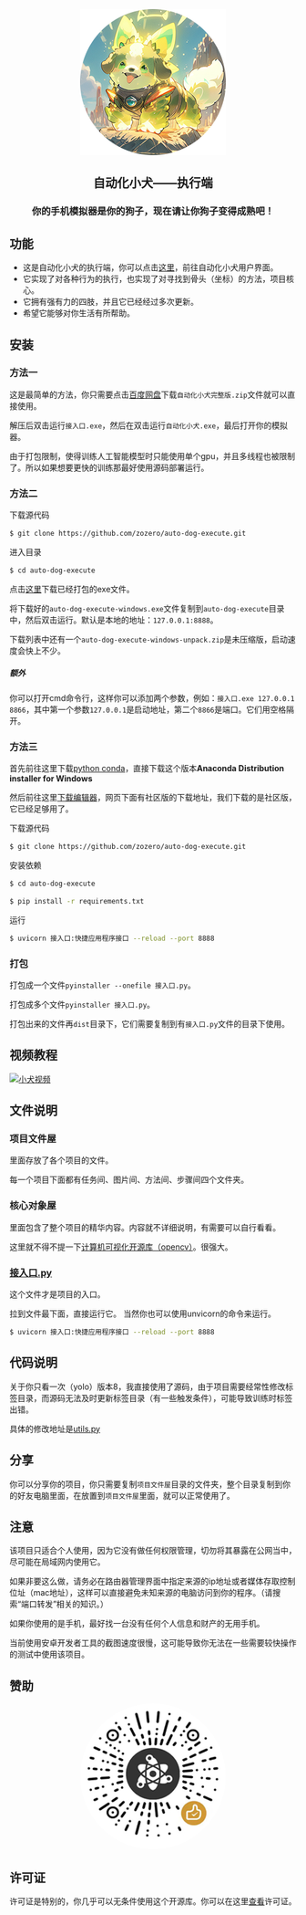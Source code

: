 <p align="center">
  <img src="./资源存放屋/auto-dog.png" alt="自动化小犬" />
</p>
<h2 align="center">自动化小犬——执行端</h2>

<h3 align="center">你的手机模拟器是你的狗子，现在请让你狗子变得成熟吧！</h3>

## 功能

- 这是自动化小犬的执行端，你可以点击[这里](https://github.com/zozero/auto-dog)，前往自动化小犬用户界面。
- 它实现了对各种行为的执行，也实现了对寻找到骨头（坐标）的方法，项目核心。
- 它拥有强有力的四肢，并且它已经经过多次更新。
- 希望它能够对你生活有所帮助。

## 安装

### 方法一

这是最简单的方法，你只需要点击[百度网盘](https://pan.baidu.com/s/15aH6DApb4kxGmXWBqEEwXQ?pwd=r83e)下载`自动化小犬完整版.zip`文件就可以直接使用。

解压后双击运行`接入口.exe`，然后在双击运行`自动化小犬.exe`，最后打开你的模拟器。

由于打包限制，使得训练人工智能模型时只能使用单个gpu，并且多线程也被限制了。所以如果想要更快的训练那最好使用源码部署运行。

### 方法二
下载源代码
```bash
$ git clone https://github.com/zozero/auto-dog-execute.git
```
进入目录
```bash
$ cd auto-dog-execute 
```
点击[这里](https://github.com/zozero/auto-dog-execute/releases)下载已经打包的exe文件。

将下载好的`auto-dog-execute-windows.exe`文件复制到`auto-dog-execute`目录中，然后双击运行。默认是本地的地址：`127.0.0.1:8888`。

下载列表中还有一个`auto-dog-execute-windows-unpack.zip`是未压缩版，启动速度会快上不少。


##### 额外

你可以打开cmd命令行，这样你可以添加两个参数，例如：`接入口.exe 127.0.0.1 8866`，其中第一个参数`127.0.0.1`是启动地址，第二个`8866`是端口。它们用空格隔开。


### 方法三
首先前往这里下载[python conda](https://docs.conda.io/projects/conda/en/latest/user-guide/install/windows.html)，直接下载这个版本<b>Anaconda Distribution installer for Windows</b>

然后前往这里[下载编辑器](https://www.jetbrains.com/pycharm/download/?section=windows)，网页下面有社区版的下载地址，我们下载的是社区版，它已经足够用了。

下载源代码
```bash
$ git clone https://github.com/zozero/auto-dog-execute.git
```
安装依赖
```bash
$ cd auto-dog-execute 
```
```bash
$ pip install -r requirements.txt
```
运行
```bash
$ uvicorn 接入口:快捷应用程序接口 --reload --port 8888
```

### 打包

打包成一个文件`pyinstaller --onefile 接入口.py`。

打包成多个文件`pyinstaller 接入口.py`。

打包出来的文件再`dist`目录下，它们需要复制到有`接入口.py`文件的目录下使用。

## 视频教程

[![小犬视频](https://i1.hdslb.com/bfs/archive/a827b2f9488446872f71e4f96724ead9499a456c.jpg@320w_200h)](https://www.bilibili.com/video/BV1jx4y1v7is/?vd_source=94eb18e525a1fa647feaa8beb70f4ba2 "视频 小犬")

## 文件说明

### 项目文件屋

里面存放了各个项目的文件。

每一个项目下面都有任务间、图片间、方法间、步骤间四个文件夹。

### 核心对象屋

里面包含了整个项目的精华内容。内容就不详细说明，有需要可以自行看看。

这里就不得不提一下[计算机可视化开源库（opencv）](https://docs.opencv.org/4.5.5/index.html)。很强大。

### [接入口.py](%BD%D3%C8%EB%BF%DA.py)

这个文件才是项目的入口。

拉到文件最下面，直接运行它。
当然你也可以使用unvicorn的命令来运行。
```bash
$ uvicorn 接入口:快捷应用程序接口 --reload --port 8888
```

## 代码说明

关于你只看一次（yolo）版本8，我直接使用了源码，由于项目需要经常性修改标签目录，而源码无法及时更新标签目录（有一些触发条件），可能导致训练时标签出错。


具体的修改地址是[utils.py](ultralytics/data/utils.py#L304-L307)

## 分享

你可以分享你的项目，你只需要复制`项目文件屋`目录的文件夹，整个目录复制到你的好友电脑里面，在放置到`项目文件屋`里面，就可以正常使用了。


## 注意

该项目只适合个人使用，因为它没有做任何权限管理，切勿将其暴露在公网当中，尽可能在局域网内使用它。

如果非要这么做，请务必在路由器管理界面中指定来源的ip地址或者媒体存取控制位址（mac地址），这样可以直接避免未知来源的电脑访问到你的程序。（请搜索“端口转发”相关的知识。）

如果你使用的是手机，最好找一台没有任何个人信息和财产的无用手机。

当前使用安卓开发者工具的截图速度很慢，这可能导致你无法在一些需要较快操作的测试中使用该项目。


## 赞助
<p align="center">
    <img src="./资源存放屋/微信赞赏码.jpg" alt="微信赞赏码" style="border-radius:50%" />
</p>  

## 许可证

许可证是特别的，你几乎可以无条件使用这个开源库。你可以在这里[查看](许可证)许可证。